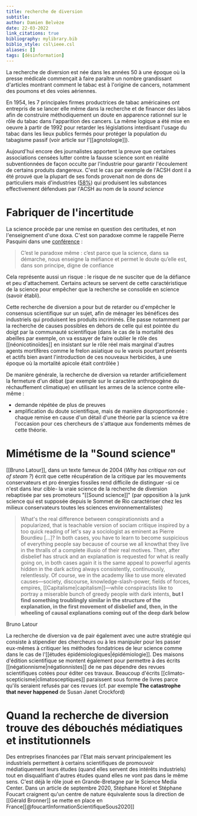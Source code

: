 ```yaml
---
title: recherche de diversion
subtitle:
author: Damien Belvèze
date: 22-03-2022
link_citations: true
bibliography: mylibrary.bib
biblio_style: csl\ieee.csl
aliases: []
tags: [désinformation]
---
```



La recherche de diversion est née dans les années 50 à une époque où la presse médicale commençait à faire paraître un nombre grandissant d'articles montrant comment le tabac est à l'origine de cancers, notamment des poumons et des voies aériennes. 

En 1954, les 7 principales firmes productrices de tabac américaines ont entrepris de se lancer elle même dans la recherche et de financer des labos afin de construire méthodiquement un doute en apparence rationnel sur le rôle du tabac dans l'apparition des cancers. La même logique a été mise en oeuvre à partir de 1992 pour retarder les législations interdisant l'usage du tabac dans les lieux publics fermés pour protéger la population du tabagisme passif (voir article sur l'[[agnotologie]]). 

Aujourd'hui encore des journalistes apportent la preuve que certaines associations censées lutter contre la fausse science sont en réalité subventionnées de façon occulte par l'industrie pour garantir l'écoulement de certains produits dangereux. C'est le cas par exemple de l'ACSH dont il a été prouvé que la plupart de ses fonds provenait non de dons de particuliers mais d'industries ([58%](https://www.motherjones.com/politics/2013/10/american-council-science-health-leaked-documents-fundraising/)) qui produisent les substances effectivement défendues par l'ACSH au nom de la *sound science*

# Fabriquer de l'incertitude

La science procède par une remise en question des certitudes, et non l'enseignement d'une doxa. C'est son paradoxe comme le rappelle Pierre Pasquini dans une [conférence](https://web.archive.org/save/https://philosorgues.fr/index.php/41-faut-il-faire-confiance-a-la-science) : 

>C’est le paradoxe même : c’est parce que la science, dans sa démarche, nous enseigne la méfiance et permet le doute qu’elle est, dans son principe, digne de confiance

Cela représente aussi un risque : le risque de ne susciter que de la défiance et peu d'attachement. Certains acteurs se servent de cette caractéristique de la science pour empêcher que la recherche se consolide en science (savoir établi).

Cette recherche de diversion a pour but de retarder ou d'empêcher le consensus scientifique sur un sujet, afin de ménager les bénéfices des industriels qui produisent les produits incriminés. Elle passe notamment par la recherche de causes possibles en dehors de celle qui est pointée du doigt par la communauté scientifique (dans le cas de la mortalité des abeilles par exemple, on va essayer de faire oublier le rôle des [[néonicotinoïdes]] en insistant sur le rôle réel mais marginal d'autres agents mortifères comme le frelon asiatique ou le varois pourtant présents et actifs bien avant l'introduction de ces nouveaux herbicides, à une époque où la mortalité apicole était contrôlée )

De manière générale, la recherche de diversion va retarder artificiellement la fermeture d'un débat (par exemple sur le caractère anthropogène du réchauffement climatique) en utilisant les armes de la science contre elle-même : 

- demande répétée de plus de preuves
- amplification du doute scientifique, mais de manière disproportionnée : chaque remise en cause d'un détail d'une théorie par la science va être l'occasion pour ces chercheurs de s'attaque aux fondements mêmes de cette théorie.

# Mimétisme de la "Sound science"

[[Bruno Latour]], dans un texte fameux de 2004 (*Why has critique ran out of steam ?*) écrit que cette récupération de la critique par les mouvements conservateurs et pro énergies fossiles rend difficile de distinguer -si ce n'est dans leur cible- la vraie science de la recherche de diversion rebaptisée par ses promoteurs "[[Sound science]]" (par opposition à la junk science qui est supposée depuis le Sommet de Rio caractériser chez les milieux conservateurs toutes les sciences environnementalistes) 

>What's the real difference between conspirationnists and a popularized, that is teachable version of sociam critique inspired by a too quick reading of let's say  a sociologist as eminent as Pierre Bourdieu [...]? In both cases, you have to learn to become suspicious of everything people say because of course we all knowthat they live in the thralls of a complete illusio of their real motives. Then, after disbelief has struck and an explanation is requested for what is really going on, in both cases again it is the same appeal to powerful agents hidden in the dark acting always consistently, continuously, relentlessly. Of course, we in the academy like to use more elevated causes—society, discourse, knowledge-slash-power, fields of forces, empires, [[Capitalisme|capitalism]]—while conspiracists like to portray a miserable bunch of greedy people with dark intents, **but I find something troublingly similar in the structure of the explanation, in the first movement of disbelief and, then, in the wheeling of causal explanations coming out of the deep dark below**

Bruno Latour

La recherche de diversion va de pair également avec une autre stratégie qui consiste à stipendier des chercheurs ou à les manipuler pour les passer eux-mêmes à critiquer les méthodes fondatrices de leur science comme dans le cas de l'[[études épidémiologiques|épidémiologie]].
Des maisons d'édition scientifique se montent également pour permettre à des écrits [[négationnisme|négationnistes]] de ne pas dépendre des revues scientifiques cotées pour éditer ces travaux. Beaucoup d'écrits [[climato-scepticisme|climatosceptiques]] paraissent sous forme de livres parce qu'ils seraient refusés par ces revues (cf. par exemple **The catastrophe that never happened**
de Susan Janet Crockford)

# Quand la recherche de diversion trouve des débouchés médiatiques et institutionnels

Des entreprises financées par l'Etat mais servant principalement les industriels permettent à certains scientifiques de promouvoir médiatiquement leurs études (quand elles servent des intérêts industriels) tout en disqualifiant d'autres études quand elles ne vont pas dans le même sens. C'est déjà le rôle joué en Grande-Bretagne par le Science Media Center. Dans un article de septembre 2020, Stéphane Horel et Stéphane Foucart  craignent qu'un centre de nature équivalente sous la direction de [[Gérald Bronner]] se mette en place en France[[@foucartInformationScientifiqueSous2020]]